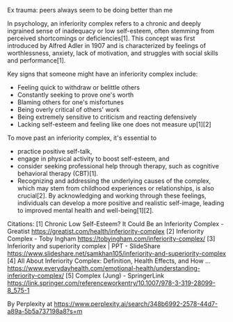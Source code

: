 Ex trauma: peers always seem to be doing better than me

In psychology, an inferiority complex refers to a chronic and deeply ingrained sense of inadequacy or low self-esteem, often stemming from perceived shortcomings or deficiencies[1]. This concept was first introduced by Alfred Adler in 1907 and is characterized by feelings of worthlessness, anxiety, lack of motivation, and struggles with social skills and performance[1].

Key signs that someone might have an inferiority complex include:

* Feeling quick to withdraw or belittle others
* Constantly seeking to prove one's worth
* Blaming others for one's misfortunes
* Being overly critical of others' work
* Being extremely sensitive to criticism and reacting defensively
* Lacking self-esteem and feeling like one does not measure up[1][2]

To move past an inferiority complex, it's essential to 
* practice positive self-talk, 
* engage in physical activity to boost self-esteem, and 
* consider seeking professional help through therapy, such as cognitive behavioral therapy (CBT)[1]. 
* Recognizing and addressing the underlying causes of the complex, which may stem from childhood experiences or relationships, is also crucial[2]. 
By acknowledging and working through these feelings, individuals can develop a more positive and realistic self-image, leading to improved mental health and well-being[1][2].

Citations:
[1] Chronic Low Self-Esteem? It Could Be an Inferiority Complex - Greatist https://greatist.com/health/inferiority-complex
[2] Inferiority Complex - Toby Ingham https://tobyingham.com/inferiority-complex/
[3] Inferiority and superiority complex | PPT - SlideShare https://www.slideshare.net/samkhan105/inferiority-and-superiority-complex
[4] All About Inferiority Complex: Definition, Health Effects, and How ... https://www.everydayhealth.com/emotional-health/understanding-inferiority-complex/
[5] Complex (Jung) - SpringerLink https://link.springer.com/referenceworkentry/10.1007/978-3-319-28099-8_575-1

By Perplexity at https://www.perplexity.ai/search/348b6992-2578-44d7-a89a-5b5a737198a8?s=m